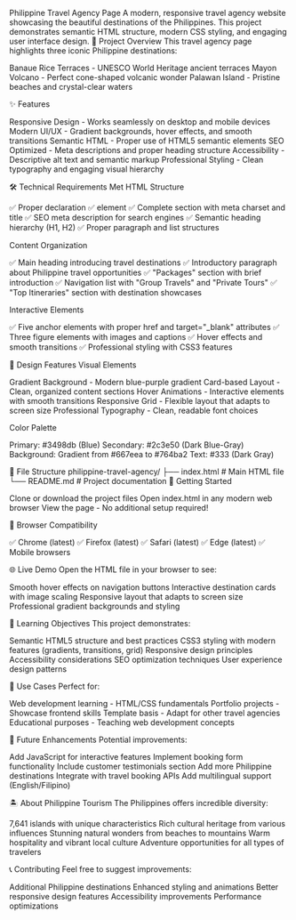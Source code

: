 Philippine Travel Agency Page
A modern, responsive travel agency website showcasing the beautiful destinations of the Philippines. This project demonstrates semantic HTML structure, modern CSS styling, and engaging user interface design.
🌴 Project Overview
This travel agency page highlights three iconic Philippine destinations:

Banaue Rice Terraces - UNESCO World Heritage ancient terraces
Mayon Volcano - Perfect cone-shaped volcanic wonder
Palawan Island - Pristine beaches and crystal-clear waters

✨ Features

Responsive Design - Works seamlessly on desktop and mobile devices
Modern UI/UX - Gradient backgrounds, hover effects, and smooth transitions
Semantic HTML - Proper use of HTML5 semantic elements
SEO Optimized - Meta descriptions and proper heading structure
Accessibility - Descriptive alt text and semantic markup
Professional Styling - Clean typography and engaging visual hierarchy

🛠️ Technical Requirements Met
HTML Structure

✅ Proper <!DOCTYPE html> declaration
✅ <html lang="en"> element
✅ Complete <head> section with meta charset and title
✅ SEO meta description for search engines
✅ Semantic heading hierarchy (H1, H2)
✅ Proper paragraph and list structures

Content Organization

✅ Main heading introducing travel destinations
✅ Introductory paragraph about Philippine travel opportunities
✅ "Packages" section with brief introduction
✅ Navigation list with "Group Travels" and "Private Tours"
✅ "Top Itineraries" section with destination showcases

Interactive Elements

✅ Five anchor elements with proper href and target="_blank" attributes
✅ Three figure elements with images and captions
✅ Hover effects and smooth transitions
✅ Professional styling with CSS3 features

🎨 Design Features
Visual Elements

Gradient Background - Modern blue-purple gradient
Card-based Layout - Clean, organized content sections
Hover Animations - Interactive elements with smooth transitions
Responsive Grid - Flexible layout that adapts to screen size
Professional Typography - Clean, readable font choices

Color Palette

Primary: #3498db (Blue)
Secondary: #2c3e50 (Dark Blue-Gray)
Background: Gradient from #667eea to #764ba2
Text: #333 (Dark Gray)

📁 File Structure
philippine-travel-agency/
├── index.html          # Main HTML file
└── README.md          # Project documentation
🚀 Getting Started

Clone or download the project files
Open index.html in any modern web browser
View the page - No additional setup required!

📱 Browser Compatibility

✅ Chrome (latest)
✅ Firefox (latest)
✅ Safari (latest)
✅ Edge (latest)
✅ Mobile browsers

🌐 Live Demo
Open the HTML file in your browser to see:

Smooth hover effects on navigation buttons
Interactive destination cards with image scaling
Responsive layout that adapts to screen size
Professional gradient backgrounds and styling

📖 Learning Objectives
This project demonstrates:

Semantic HTML5 structure and best practices
CSS3 styling with modern features (gradients, transitions, grid)
Responsive design principles
Accessibility considerations
SEO optimization techniques
User experience design patterns

🎯 Use Cases
Perfect for:

Web development learning - HTML/CSS fundamentals
Portfolio projects - Showcase frontend skills
Template basis - Adapt for other travel agencies
Educational purposes - Teaching web development concepts

🔄 Future Enhancements
Potential improvements:

Add JavaScript for interactive features
Implement booking form functionality
Include customer testimonials section
Add more Philippine destinations
Integrate with travel booking APIs
Add multilingual support (English/Filipino)

🏝️ About Philippine Tourism
The Philippines offers incredible diversity:

7,641 islands with unique characteristics
Rich cultural heritage from various influences
Stunning natural wonders from beaches to mountains
Warm hospitality and vibrant local culture
Adventure opportunities for all types of travelers

📞 Contributing
Feel free to suggest improvements:

Additional Philippine destinations
Enhanced styling and animations
Better responsive design features
Accessibility improvements
Performance optimizations
